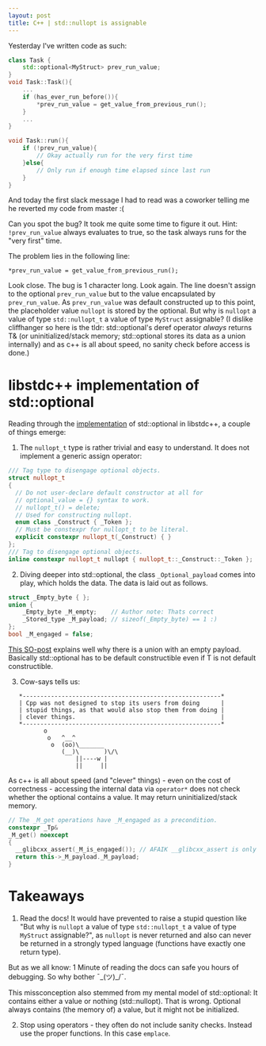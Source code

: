 ```yaml
---
layout: post
title: C++ | std::nullopt is assignable
---
```


Yesterday I've written code as such:

```cpp
class Task {
    std::optional<MyStruct> prev_run_value;
}
void Task::Task(){
    ...
    if (has_ever_run_before()){
        *prev_run_value = get_value_from_previous_run();
    }
    ...
}

void Task::run(){
    if (!prev_run_value){
        // Okay actually run for the very first time
    }else{
        // Only run if enough time elapsed since last run
    }
}
```
And today the first slack message I had to read was a coworker telling me he reverted my code from master :(

Can you spot the bug? It took me quite some time to figure it out. Hint: `!prev_run_value` always evaluates to true, so the task always runs for the "very first" time.

The problem lies in the following line:
```
*prev_run_value = get_value_from_previous_run();
```
Look close. The bug is 1 character long. Look again. The line doesn't assign to the optional `prev_run_value` but to the value encapsulated by `prev_run_value`. As `prev_run_value` was default constructed up to this point, the placeholder value `nullopt` is stored by the optional. But why is `nullopt` a value of type `std::nullopt_t` a value of type `MyStruct` assignable? (I dislike cliffhanger so here is the tldr: std::optional's deref operator *always* returns T& (or uninitialized/stack memory; std::optional stores its data as a union internally) and as c++ is all about speed, no sanity check before access is done.)

# libstdc++ implementation of std::optional
Reading through the [implementation](https://code.woboq.org/gcc/libstdc++-v3/include/std/optional.html#std::_Optional_payload) of std::optional in libstdc++, a couple of things emerge:

1. The `nullopt_t` type is rather trivial and easy to understand. It does not implement a generic assign operator:
```cpp
/// Tag type to disengage optional objects.
struct nullopt_t
{
  // Do not user-declare default constructor at all for
  // optional_value = {} syntax to work.
  // nullopt_t() = delete;
  // Used for constructing nullopt.
  enum class _Construct { _Token };
  // Must be constexpr for nullopt_t to be literal.
  explicit constexpr nullopt_t(_Construct) { }
};
/// Tag to disengage optional objects.
inline constexpr nullopt_t nullopt { nullopt_t::_Construct::_Token };
```

2. Diving deeper into std::optional, the class `_Optional_payload` comes into play, which holds the data. The data is laid out as follows.
```cpp
struct _Empty_byte { };
union {
    _Empty_byte _M_empty;    // Author note: Thats correct
    _Stored_type _M_payload; // sizeof(_Empty_byte) == 1 :)
};
bool _M_engaged = false;
```
[This SO-post](https://stackoverflow.com/a/52338325) explains well why there is a union with an empty payload. Basically std::optional<T> has to be default constructible even if T is not default constructible.

3. Cow-says tells us:
```text
   *--------------------------------------------------------*
   | Cpp was not designed to stop its users from doing      |
   | stupid things, as that would also stop them from doing |
   | clever things.                                         |
   *--------------------------------------------------------*
          o
           o   ^__^
            o  (oo)\_______
               (__)\       )\/\
                   ||----w |
                   ||     ||
```
As c++ is all about speed (and "clever" things) - even on the cost of correctness - accessing the internal data via `operator*` does not check whether the optional contains a value. It may return uninitialized/stack memory.
```cpp
// The _M_get operations have _M_engaged as a precondition.
constexpr _Tp&
_M_get() noexcept
{
  __glibcxx_assert(_M_is_engaged()); // AFAIK __glibcxx_assert is only compiled for libstdc++ tests
  return this->_M_payload._M_payload;
}
```

# Takeaways

1. Read the docs! It would have prevented to raise a stupid question like "But why is `nullopt` a value of type `std::nullopt_t` a value of type `MyStruct` assignable?", as `nullopt` is never returned and also can never be returned in a strongly typed language (functions have exactly one return type).

But as we all know: 1 Minute of reading the docs can safe you hours of debugging. So why bother ¯\_(ツ)_/¯.

This missconception also stemmed from my mental model of std::optional: It contains either a value or nothing (std::nullopt). That is wrong. Optional always contains (the memory of) a value, but it might not be initialized.

2. Stop using operators - they often do not include sanity checks. Instead use the proper functions. In this case `emplace`.
